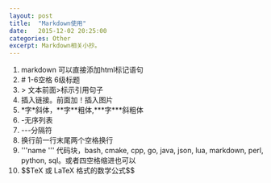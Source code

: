```yaml
---
layout: post
title:  "Markdown使用"
date:   2015-12-02 20:25:00
categories: Other
excerpt: Markdown相关小抄。
---
```


1. markdown 可以直接添加html标记语句  
2. \# 1-6空格 6级标题  
3. \> 文本前面>标示引用句子  
4. []() 插入链接。前面加！插入图片  
5. \*字\*斜体，\**字\**粗体,\***字\***斜粗体  
6. \-无序列表  
7. \-\-\-分隔符  
8. 换行前一行末尾两个空格换行  
9. \'\'\'name \'\'\' 代码块，bash, cmake, cpp, go, java, json, lua, markdown, perl, python, sql。或者四空格缩进也可以  
10. \$\$TeX 或 LaTeX 格式的数学公式\$\$  
